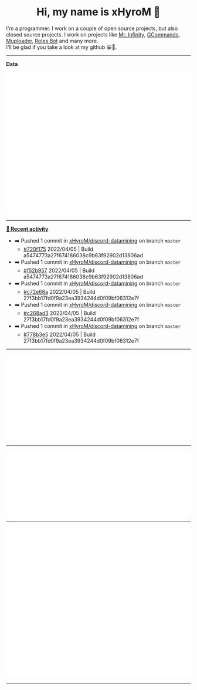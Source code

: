 <p align="center">
    <!-- <img src="https://avatars.githubusercontent.com/u/56601352" width="192" alt="hyro's pfp" /> -->
    <h1 align="center">Hi, my name is xHyroM 👋</h1>
</p>

I'm a programmer. I work on a couple of open source projects, but also closed source projects. I work on projects like [Mr. Infinity](https://discord.com/oauth2/authorize?client_id=720321585625694239&scope=bot%20applications.commands&permissions=8&redirect_uri=https://blobs.gq/imanager&prompt=consent&response_type=code), [GCommands](https://github.com/Garlic-Team/GCommands), [Muploader](https://github.com/xHyroM/Muploder), [Roles Bot](https://github.com/xHyroM/roles-bot) and many more.  
I'll be glad if you take a look at my github 😀👀.

___
**Data**

<img src="https://github.com/xHyroM/xHyroM/blob/master/.cache/base.svg">

___

**[📰 Recent activity](https://github.com/xHyroM)**
* ➡️ Pushed 1 commit in [xHyroM/discord-datamining](https://github.com/xHyroM/discord-datamining) on branch `master`
  * [#720f175](https://github.com/xHyroM/discord-datamining/commit/720f175) 2022/04/05 | Build a5474773a27f674186038c9b63f92902d13806ad
* ➡️ Pushed 1 commit in [xHyroM/discord-datamining](https://github.com/xHyroM/discord-datamining) on branch `master`
  * [#f52b957](https://github.com/xHyroM/discord-datamining/commit/f52b957) 2022/04/05 | Build a5474773a27f674186038c9b63f92902d13806ad
* ➡️ Pushed 1 commit in [xHyroM/discord-datamining](https://github.com/xHyroM/discord-datamining) on branch `master`
  * [#c72e68a](https://github.com/xHyroM/discord-datamining/commit/c72e68a) 2022/04/05 | Build 27f3bb17fd0f9a23ea3934244d0f09bf06312e7f
* ➡️ Pushed 1 commit in [xHyroM/discord-datamining](https://github.com/xHyroM/discord-datamining) on branch `master`
  * [#c268ad3](https://github.com/xHyroM/discord-datamining/commit/c268ad3) 2022/04/05 | Build 27f3bb17fd0f9a23ea3934244d0f09bf06312e7f
* ➡️ Pushed 1 commit in [xHyroM/discord-datamining](https://github.com/xHyroM/discord-datamining) on branch `master`
  * [#778b3e5](https://github.com/xHyroM/discord-datamining/commit/778b3e5) 2022/04/05 | Build 27f3bb17fd0f9a23ea3934244d0f09bf06312e7f


___

<img src="https://github.com/xHyroM/xHyroM/blob/master/.cache/isocalendar.svg">

___

<img src="https://github.com/xHyroM/xHyroM/blob/master/.cache/languages.svg">

___

<img src="https://github.com/xHyroM/xHyroM/blob/master/.cache/achievements.svg">

___
